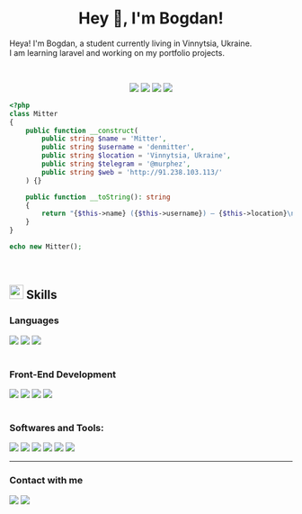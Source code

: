 <h1 align="center">
    <b>Hey 👋, I'm Bogdan!</b>
</h1>

Heya! I'm Bogdan, a student currently living in Vinnytsia, Ukraine. <br>
I am learning laravel and working on my portfolio projects.

<br>

<p>
    <div align="center">
        <img src="https://img.shields.io/badge/-HTML-c58545?style=for-the-badge&logo=html5&logoColor=c58545&labelColor=282828">
        <img src="https://img.shields.io/badge/-CSS-d1a01f?style=for-the-badge&logo=css3&logoColor=d1a01f&labelColor=282828">
        <img src="https://img.shields.io/badge/-PHP-609ad3?style=for-the-badge&logo=php&logoColor=609ad3&labelColor=282828">
        <img src="https://img.shields.io/badge/-Laravel-df5065?style=for-the-badge&logo=laravel&logoColor=df5065&labelColor=282828">
    </div>
</p>

```php
<?php
class Mitter
{
    public function __construct(
        public string $name = 'Mitter',
        public string $username = 'denmitter',
        public string $location = 'Vinnytsia, Ukraine',
        public string $telegram = '@murphez',
        public string $web = 'http://91.238.103.113/'
    ) {}

    public function __toString(): string
    {
        return "{$this->name} ({$this->username}) — {$this->location}\n📨 {$this->telegram} 🌐 {$this->web}";
    }
}

echo new Mitter();
```

<!-- <p align="left">
    <a href="https://denmitter.dev/">
        <img width="49.5%" src="https://github-readme-streak-stats.herokuapp.com/?user=denmitter&theme=gruvbox&hide_border=true" />
    </a>
</p> -->

<br>

## <img src="https://media2.giphy.com/media/QssGEmpkyEOhBCb7e1/giphy.gif?cid=ecf05e47a0n3gi1bfqntqmob8g9aid1oyj2wr3ds3mg700bl&rid=giphy.gif" width ="25"><b> Skills</b>

<p>
    <div align="left">
        <div>
            <h3>Languages</h3>
            <img src="https://img.shields.io/badge/-PHP-609ad3?style=for-the-badge&logo=php&logoColor=609ad3&labelColor=282828">
            <img src="https://img.shields.io/badge/-Lravel-df5065?style=for-the-badge&logo=laravel&logoColor=df5065&labelColor=282828">
            <img src="https://img.shields.io/badge/-Python-2b6ee8?style=for-the-badge&logo=python&logoColor=2b6ee8&labelColor=282828">
        </div>
        <br>
        <div>
            <h3>Front-End Development</h3>
            <img src="https://img.shields.io/badge/-HTML-c58545?style=for-the-badge&logo=html5&logoColor=c58545&labelColor=282828">
            <img src="https://img.shields.io/badge/-CSS-d1a01f?style=for-the-badge&logo=css3&logoColor=d1a01f&labelColor=282828">
            <img src="https://img.shields.io/badge/-JavaScript-f6e044?style=for-the-badge&logo=javascript&logoColor=f6e044&labelColor=282828">
            <img src="https://img.shields.io/badge/-Vue3-f6e044?style=for-the-badge&logo=vue3&logoColor=4983ef&labelColor=282828">
        </div>
        <br>
        <div>
            <h3>Softwares and Tools:</h3>
            <img src="https://img.shields.io/badge/-GIT-e55c3b?style=for-the-badge&logo=git&logoColor=e55c3b&labelColor=282828">
            <img src="https://img.shields.io/badge/-GITHUB-121011?style=for-the-badge&logo=github&logoColor=ffffff&labelColor=282828">
            <img src="https://img.shields.io/badge/-GOOGLE-4983ef?style=for-the-badge&logo=google&logoColor=4983ef&labelColor=282828">
            <img src="https://img.shields.io/badge/-VISUAL STUDIO CODE-2176d3?style=for-the-badge&labelColor=282828">
            <img src="https://img.shields.io/badge/-Linux-f7c842?style=for-the-badge&logo=linux&logoColor=f7c842&labelColor=282828">
            <img src="https://img.shields.io/badge/-Docker-4983ef?style=for-the-badge&logo=docker&logoColor=4983ef&labelColor=282828">
    </div>
</p>
<hr>

<h3>Contact with me</h3>
<a href="https://t.me/murphez"><img src="https://img.shields.io/badge/-Telegram-4983ef?style=for-the-badge&logo=telegram&logoColor=4983ef&labelColor=282828"></a>
<a href="http://91.238.103.113/"><img src="https://img.shields.io/badge/-Portfolio-609ad3?style=for-the-badge&labelColor=282828"></a>
